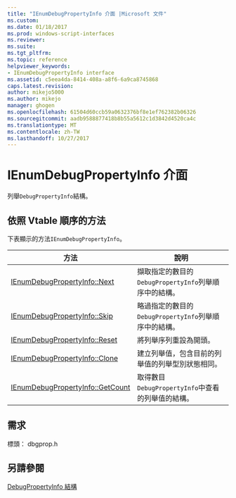 ```yaml
---
title: "IEnumDebugPropertyInfo 介面 |Microsoft 文件"
ms.custom: 
ms.date: 01/18/2017
ms.prod: windows-script-interfaces
ms.reviewer: 
ms.suite: 
ms.tgt_pltfrm: 
ms.topic: reference
helpviewer_keywords:
- IEnumDebugPropertyInfo interface
ms.assetid: c5eea4da-8414-408a-a8f6-6a9ca8745868
caps.latest.revision: 
author: mikejo5000
ms.author: mikejo
manager: ghogen
ms.openlocfilehash: 61504d60ccb59a0632376bf8e1ef762382b06326
ms.sourcegitcommit: aadb9588877418b8b55a5612c1d3842d4520ca4c
ms.translationtype: MT
ms.contentlocale: zh-TW
ms.lasthandoff: 10/27/2017
---
```

# <a name="ienumdebugpropertyinfo-interface"></a>IEnumDebugPropertyInfo 介面
列舉`DebugPropertyInfo`結構。  
  
## <a name="methods-in-vtable-order"></a>依照 Vtable 順序的方法  
 下表顯示的方法`IEnumDebugPropertyInfo`。  
  
|方法|說明|  
|------------|-----------------|  
|[IEnumDebugPropertyInfo::Next](../../winscript/reference/ienumdebugpropertyinfo-next.md)|擷取指定的數目的`DebugPropertyInfo`列舉順序中的結構。|  
|[IEnumDebugPropertyInfo::Skip](../../winscript/reference/ienumdebugpropertyinfo-skip.md)|略過指定的數目的`DebugPropertyInfo`列舉順序中的結構。|  
|[IEnumDebugPropertyInfo::Reset](../../winscript/reference/ienumdebugpropertyinfo-reset.md)|將列舉序列重設為開頭。|  
|[IEnumDebugPropertyInfo::Clone](../../winscript/reference/ienumdebugpropertyinfo-clone.md)|建立列舉值，包含目前的列舉值的列舉型別狀態相同。|  
|[IEnumDebugPropertyInfo::GetCount](../../winscript/reference/ienumdebugpropertyinfo-getcount.md)|取得數目`DebugPropertyInfo`中查看的列舉值的結構。|  
  
## <a name="requirements"></a>需求  
 標頭： dbgprop.h  
  
## <a name="see-also"></a>另請參閱  
 [DebugPropertyInfo 結構](../../winscript/reference/debugpropertyinfo-structure.md)